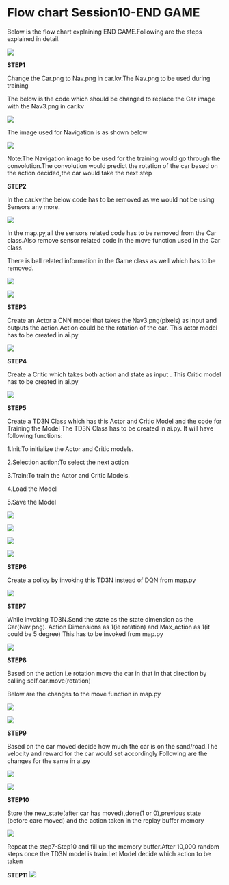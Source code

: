 # Flow chart Session10-END GAME

Below is the flow chart explaining END GAME.Following are the steps explained in detail.

![](https://github.com/sudhakarmlal/EVA/blob/master/Phase2/Session10/images/FlowChartTD3N.JPG)



**STEP1**

Change the Car.png to  Nav.png in car.kv.The Nav.png to be used during training

The below is the code which should be changed to replace the Car image with the Nav3.png in car.kv

![](https://github.com/sudhakarmlal/EVA/blob/master/Phase2/Session10/images/T3DNStep1.JPG)


The image used for Navigation is as shown below


![](https://github.com/sudhakarmlal/EVA/blob/master/Phase2/Session10/images/StepT3DN1-2.JPG)

Note:The Navigation image to be used for the training would go through the convolution.The convolution would predict the rotation of the car based on the action decided,the car would take the next step







**STEP2**

In the car.kv,the below code has to be removed as we would not be using Sensors any more.


![](https://github.com/sudhakarmlal/EVA/blob/master/Phase2/Session10/images/Step2TD3N.JPG)


In the map.py,all the sensors related code has to be removed from the Car class.Also remove sensor related code in the move function used in the Car class 



There is ball related information in the Game class as well which has to be removed.

![](https://github.com/sudhakarmlal/EVA/blob/master/Phase2/Session10/images/Step2-4T3DN.JPG)




![](https://github.com/sudhakarmlal/EVA/blob/master/Phase2/Session10/images/Step2-5TD3N.JPG)


**STEP3**

Create an Actor a CNN model that takes the Nav3.png(pixels) as input and outputs the action.Action could be the rotation of the car.
This actor model has to be created in ai.py

![](https://github.com/sudhakarmlal/EVA/blob/master/Phase2/Session10/images/ActionModelTD3N.JPG)

**STEP4**

Create a Critic which takes both action and state as input .
This Critic model has to be created in ai.py

![](https://github.com/sudhakarmlal/EVA/blob/master/Phase2/Session10/images/Step4-TD3N.JPG)


**STEP5**

Create a TD3N Class which has this Actor and Critic Model and the code for Training the Model
The TD3N Class has to be created in ai.py.
It will have following functions:

1.Init:To initialize the Actor and Critic models.

2.Selection action:To select the next action

3.Train:To train the Actor and Critic Models.

4.Load the Model

5.Save the Model


![](https://github.com/sudhakarmlal/EVA/blob/master/Phase2/Session10/images/Step5-TD3N.JPG)




![](https://github.com/sudhakarmlal/EVA/blob/master/Phase2/Session10/images/Step5-3TD3N.JPG)

![](https://github.com/sudhakarmlal/EVA/blob/master/Phase2/Session10/images/STEP5-4TD3N.JPG)





![](https://github.com/sudhakarmlal/EVA/blob/master/Phase2/Session10/images/Step5-5TD3N.JPG)


**STEP6**

Create a policy by invoking this TD3N instead of DQN from  map.py

![](https://github.com/sudhakarmlal/EVA/blob/master/Phase2/Session10/images/Step6-TD3N.JPG)









**STEP7**

While invoking TD3N.Send the state as the state dimension as the Car(Nav.png).
Action Dimensions as 1(ie rotation) and Max_action as 1(it could be 5 degree)
This has to be invoked from map.py

![](https://github.com/sudhakarmlal/EVA/blob/master/Phase2/Session10/images/Step7TD3N.JPG)






**STEP8**

Based on the action  i.e rotation move the car in that in that direction by calling 
self.car.move(rotation)

Below are the changes to the move function in map.py

![](https://github.com/sudhakarmlal/EVA/blob/master/Phase2/Session10/images/Step8-TD3N.JPG)

![](https://github.com/sudhakarmlal/EVA/blob/master/Phase2/Session10/images/Step8-1TD3N.JPG)




**STEP9**

Based on the car moved decide how much the car is on the sand/road.The velocity and reward for the car would set accordingly
Following are the changes for the same in ai.py

![](https://github.com/sudhakarmlal/EVA/blob/master/Phase2/Session10/images/Step9-TD3N.JPG)



![](https://github.com/sudhakarmlal/EVA/blob/master/Phase2/Session10/images/Step9-1TD3N.JPG)

**STEP10**

Store the new_state(after car has moved),done(1 or 0),previous state (before care moved) and the action taken in the replay buffer memory

![](https://github.com/sudhakarmlal/EVA/blob/master/Phase2/Session10/images/Step10-TD3N.JPG)

Repeat the step7-Step10 and  fill up the memory buffer.After 10,000  random steps once the TD3N model is train.Let Model decide which action to be taken

**STEP11**
![](https://github.com/sudhakarmlal/EVA/blob/master/Phase2/Session10/images/Step11-TD3N.JPG)









